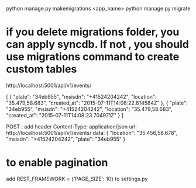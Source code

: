 python manage.py makemigrations <app_name>
python manage.py migrate

# if you delete migrations folder, you can apply syncdb. If not , you should use migrations command to create custom tables

http://localhost:5001/api/v1/events/

[
    {
        "plate": "34eb955",
        "msisdn": "+41524204242",
        "location": "35.479,58.683",
        "created_at": "2015-07-11T14:08:22.814584Z"
    },
    {
        "plate": "34eb955",
        "msisdn": "+41524204242",
        "location": "35.479,58.683",
        "created_at": "2015-07-11T14:08:23.704971Z"
    }
]


POST : add header Content-Type: application/json
url: http://localhost:5001/api/v1/events/
data: {
  "location": "35.456,58.678",
  "msisdn": "+41524204242",
  "plate": "34eb955"
}

# to enable pagination
 add REST_FRAMEWORK = {'PAGE_SIZE': 10} to settings.py